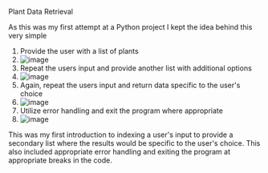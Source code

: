 Plant Data Retrieval 

As this was my first attempt at a Python project I kept the idea behind this very simple
1) Provide the user with a list of plants
2) ![image](https://user-images.githubusercontent.com/51059555/173700049-77015941-b348-476e-9c4b-4e7f563e2d34.png)
3) Repeat the users input and provide another list with additional options 
4) ![image](https://user-images.githubusercontent.com/51059555/173700154-7a9bd89f-5a87-480e-974c-a88d2056d00d.png)
5) Again, repeat the users input and return data specific to the user's choice
6) ![image](https://user-images.githubusercontent.com/51059555/173700255-cba0f096-3b2e-425d-8dca-532a743c373c.png)
7) Utilize error handling and exit the program where appropriate
8) ![image](https://user-images.githubusercontent.com/51059555/173700324-923ba164-857c-4964-a271-346d822dae2f.png)

This was my first introduction to indexing a user's input to provide a secondary list where the results would be specific to the user's choice. This also included appropriate error handling and exiting the program at appropriate breaks in the code.


